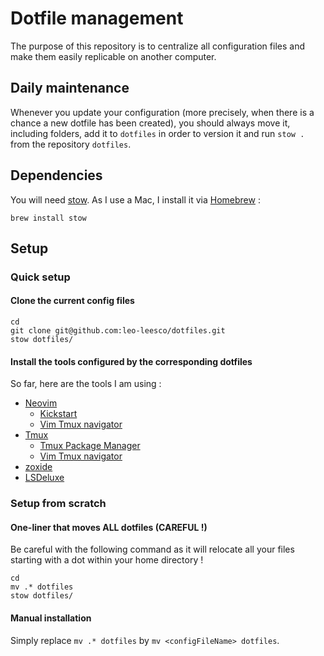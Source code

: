 # Dotfile management

The purpose of this repository is to centralize all configuration files and make them easily replicable on another computer.

## Daily maintenance

Whenever you update your configuration (more precisely, when there is a chance a new dotfile has been created), you should always move it, including folders, add it to `dotfiles` in order to version it and run `stow .` from the repository `dotfiles`.

## Dependencies

You will need [stow](https://www.gnu.org/software/stow/). As I use a Mac, I install it via [Homebrew](https://brew.sh/) :
```shell
brew install stow
```

## Setup

### Quick setup

#### Clone the current config files

```shell
cd
git clone git@github.com:leo-leesco/dotfiles.git
stow dotfiles/
```

#### Install the tools configured by the corresponding dotfiles

So far, here are the tools I am using :

- [Neovim](https://neovim.io)
    - [Kickstart](https://github.com/nvim-lua/kickstart.nvim)
    - [Vim Tmux navigator](https://github.com/christoomey/vim-tmux-navigator)
- [Tmux](http://tmux.github.io/)
    - [Tmux Package Manager](https://github.com/tmux-plugins/tpm)
    - [Vim Tmux navigator](https://github.com/christoomey/vim-tmux-navigator)
- [zoxide](https://github.com/ajeetdsouza/zoxide)
- [LSDeluxe](https://github.com/lsd-rs/lsd.git)

### Setup from scratch

#### One-liner that moves ALL dotfiles (CAREFUL !)

Be careful with the following command as it will relocate all your files starting with a dot within your home directory !

```shell
cd
mv .* dotfiles
stow dotfiles/
```

#### Manual installation

Simply replace `mv .* dotfiles` by `mv <configFileName> dotfiles`.
